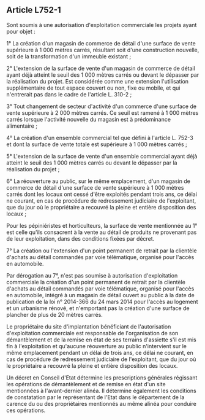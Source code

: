 Article L752-1
----
Sont soumis à une autorisation d'exploitation commerciale les projets ayant pour
objet :

1° La création d'un magasin de commerce de détail d'une surface de vente
supérieure à 1 000 mètres carrés, résultant soit d'une construction nouvelle,
soit de la transformation d'un immeuble existant ;

2° L'extension de la surface de vente d'un magasin de commerce de détail ayant
déjà atteint le seuil des 1 000 mètres carrés ou devant le dépasser par la
réalisation du projet. Est considérée comme une extension l'utilisation
supplémentaire de tout espace couvert ou non, fixe ou mobile, et qui n'entrerait
pas dans le cadre de l'article L. 310-2 ;

3° Tout changement de secteur d'activité d'un commerce d'une surface de vente
supérieure à 2 000 mètres carrés. Ce seuil est ramené à 1 000 mètres carrés
lorsque l'activité nouvelle du magasin est à prédominance alimentaire ;

4° La création d'un ensemble commercial tel que défini à l'article L. 752-3 et
dont la surface de vente totale est supérieure à 1 000 mètres carrés ;

5° L'extension de la surface de vente d'un ensemble commercial ayant déjà
atteint le seuil des 1 000 mètres carrés ou devant le dépasser par la
réalisation du projet ;

6° La réouverture au public, sur le même emplacement, d'un magasin de commerce
de détail d'une surface de vente supérieure à 1 000 mètres carrés dont les
locaux ont cessé d'être exploités pendant trois ans, ce délai ne courant, en cas
de procédure de redressement judiciaire de l'exploitant, que du jour où le
propriétaire a recouvré la pleine et entière disposition des locaux ;

Pour les pépiniéristes et horticulteurs, la surface de vente mentionnée au 1°
est celle qu'ils consacrent à la vente au détail de produits ne provenant pas de
leur exploitation, dans des conditions fixées par décret.

7° La création ou l'extension d'un point permanent de retrait par la clientèle
d'achats au détail commandés par voie télématique, organisé pour l'accès en
automobile.

Par dérogation au 7°, n'est pas soumise à autorisation d'exploitation
commerciale la création d'un point permanent de retrait par la clientèle
d'achats au détail commandés par voie télématique, organisé pour l'accès en
automobile, intégré à un magasin de détail ouvert au public à la date de
publication de la loi n° 2014-366 du 24 mars 2014 pour l'accès au logement et un
urbanisme rénové, et n'emportant pas la création d'une surface de plancher de
plus de 20 mètres carrés.

Le propriétaire du site d'implantation bénéficiant de l'autorisation
d'exploitation commerciale est responsable de l'organisation de son
démantèlement et de la remise en état de ses terrains d'assiette s'il est mis
fin à l'exploitation et qu'aucune réouverture au public n'intervient sur le même
emplacement pendant un délai de trois ans, ce délai ne courant, en cas de
procédure de redressement judiciaire de l'exploitant, que du jour où le
propriétaire a recouvré la pleine et entière disposition des locaux.

Un décret en Conseil d'Etat détermine les prescriptions générales régissant les
opérations de démantèlement et de remise en état d'un site mentionnées à
l'avant-dernier alinéa. Il détermine également les conditions de constatation
par le représentant de l'Etat dans le département de la carence du ou des
propriétaires mentionnés au même alinéa pour conduire ces opérations.
